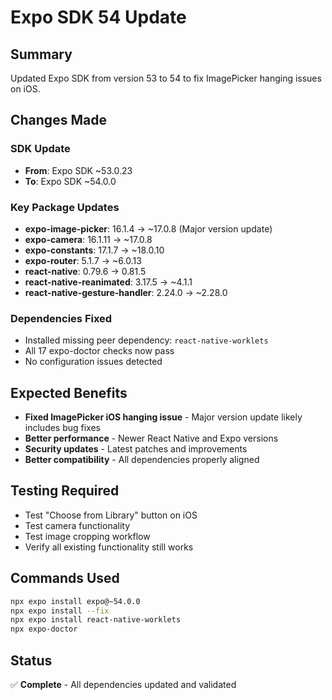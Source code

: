 # Expo SDK 54 Update

## Summary
Updated Expo SDK from version 53 to 54 to fix ImagePicker hanging issues on iOS.

## Changes Made

### SDK Update
- **From**: Expo SDK ~53.0.23
- **To**: Expo SDK ~54.0.0

### Key Package Updates
- **expo-image-picker**: 16.1.4 → ~17.0.8 (Major version update)
- **expo-camera**: 16.1.11 → ~17.0.8
- **expo-constants**: 17.1.7 → ~18.0.10
- **expo-router**: 5.1.7 → ~6.0.13
- **react-native**: 0.79.6 → 0.81.5
- **react-native-reanimated**: 3.17.5 → ~4.1.1
- **react-native-gesture-handler**: 2.24.0 → ~2.28.0

### Dependencies Fixed
- Installed missing peer dependency: `react-native-worklets`
- All 17 expo-doctor checks now pass
- No configuration issues detected

## Expected Benefits
- **Fixed ImagePicker iOS hanging issue** - Major version update likely includes bug fixes
- **Better performance** - Newer React Native and Expo versions
- **Security updates** - Latest patches and improvements
- **Better compatibility** - All dependencies properly aligned

## Testing Required
- Test "Choose from Library" button on iOS
- Test camera functionality
- Test image cropping workflow
- Verify all existing functionality still works

## Commands Used
```bash
npx expo install expo@~54.0.0
npx expo install --fix
npx expo install react-native-worklets
npx expo-doctor
```

## Status
✅ **Complete** - All dependencies updated and validated

